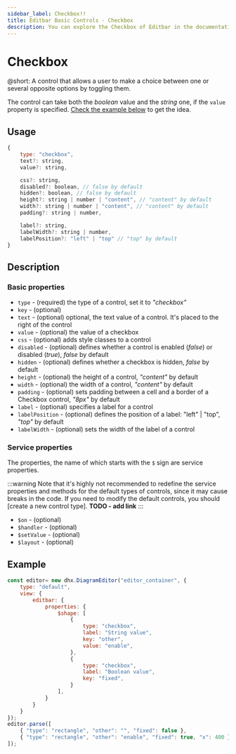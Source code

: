 ```yaml
---
sidebar_label: Checkbox!!
title: Editbar Basic Controls - Checkbox 
description: You can explore the Checkbox of Editbar in the documentation of the the DHTMLX JavaScript Diagram library. Browse developer guides and API reference, try out code examples and live demos, and download a free 30-day evaluation version of DHTMLX Suite.
---
```


# Checkbox

@short: A control that allows a user to make a choice between one or several opposite options by toggling them.

The control can take both the *boolean* value and the *string* one, if the `value` property is specified. [Check the example below](#example) to get the idea.

## Usage

~~~js
{
    type: "checkbox",
    text?: string,
    value?: string,

    css?: string,
    disabled?: boolean, // false by default
    hidden?: boolean, // false by default
    height?: string | number | "content", // "content" by default
    width?: string | number | "content", // "content" by default
    padding?: string | number,

    label?: string,
    labelWidth?: string | number,
    labelPosition?: "left" | "top" // "top" by default
}
~~~

## Description

### Basic properties

- `type` - (required) the type of a control, set it to *"checkbox"*
- `key` - (optional) 
- `text` - (optional) optional, the text value of a control. It's placed to the right of the control
- `value` -	(optional) the value of a checkbox
- `css` - (optional) adds style classes to a control
- `disabled` - (optional) defines whether a control is enabled (*false*) or disabled (*true*), *false* by default
- `hidden` - (optional) defines whether a checkbox is hidden, *false* by default
- `height` - (optional) the height of a control, *"content"* by default
- `width` - (optional) the width of a control, *"content"* by default
- `padding` - (optional) sets padding between a cell and a border of a Checkbox control, *"8px"* by default
- `label` - (optional) specifies a label for a control
- `labelPosition` - (optional) defines the position of a label: "left" | "top", *"top"* by default
- `labelWidth` - (optional) sets the width of the label of a control

### Service properties

The properties, the name of which starts with the `$` sign are service properties.

:::warning
Note that it's highly not recommended to redefine the service properties and methods for the default types of controls, since it may cause breaks in the code. If you need to modify the default controls, you should [create a new control type]. **TODO - add link**
:::

- `$on` - (optional)
- `$handler` - (optional)
- `$setValue` - (optional)
- `$layout` - (optional)

## Example

~~~js {7-17}
const editor= new dhx.DiagramEditor("editor_container", {
    type: "default",
    view: {
        editbar: {
            properties: {
                $shape: [
                    {
                        type: "checkbox",
                        label: "String value",
                        key: "other",
                        value: "enable",
                    },
                    {
                        type: "checkbox",
                        label: "Boolean value",
                        key: "fixed",
                    }
                ],
            }
        }
    }
});
editor.parse([
    { "type": "rectangle", "other": "", "fixed": false },
    { "type": "rectangle", "other": "enable", "fixed": true, "x": 400 },
]);
~~~